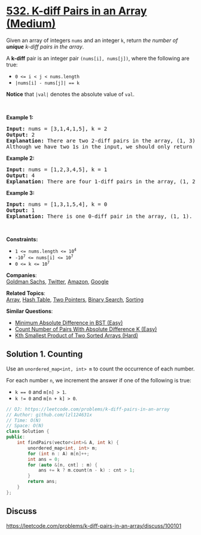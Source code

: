 # [532. K-diff Pairs in an Array (Medium)](https://leetcode.com/problems/k-diff-pairs-in-an-array/)

<p>Given an array of integers <code>nums</code> and an integer <code>k</code>, return <em>the number of <b>unique</b> k-diff pairs in the array</em>.</p>

<p>A <strong>k-diff</strong> pair is an integer pair <code>(nums[i], nums[j])</code>, where the following are true:</p>

<ul>
	<li><code>0 &lt;= i &lt; j &lt; nums.length</code></li>
	<li><code>|nums[i] - nums[j]| == k</code></li>
</ul>

<p><strong>Notice</strong> that <code>|val|</code> denotes the absolute value of <code>val</code>.</p>

<p>&nbsp;</p>
<p><strong>Example 1:</strong></p>

<pre><strong>Input:</strong> nums = [3,1,4,1,5], k = 2
<strong>Output:</strong> 2
<strong>Explanation:</strong> There are two 2-diff pairs in the array, (1, 3) and (3, 5).
Although we have two 1s in the input, we should only return the number of <strong>unique</strong> pairs.
</pre>

<p><strong>Example 2:</strong></p>

<pre><strong>Input:</strong> nums = [1,2,3,4,5], k = 1
<strong>Output:</strong> 4
<strong>Explanation:</strong> There are four 1-diff pairs in the array, (1, 2), (2, 3), (3, 4) and (4, 5).
</pre>

<p><strong>Example 3:</strong></p>

<pre><strong>Input:</strong> nums = [1,3,1,5,4], k = 0
<strong>Output:</strong> 1
<strong>Explanation:</strong> There is one 0-diff pair in the array, (1, 1).
</pre>

<p>&nbsp;</p>
<p><strong>Constraints:</strong></p>

<ul>
	<li><code>1 &lt;= nums.length &lt;= 10<sup>4</sup></code></li>
	<li><code>-10<sup>7</sup> &lt;= nums[i] &lt;= 10<sup>7</sup></code></li>
	<li><code>0 &lt;= k &lt;= 10<sup>7</sup></code></li>
</ul>


**Companies**:  
[Goldman Sachs](https://leetcode.com/company/goldman-sachs), [Twitter](https://leetcode.com/company/twitter), [Amazon](https://leetcode.com/company/amazon), [Google](https://leetcode.com/company/google)

**Related Topics**:  
[Array](https://leetcode.com/tag/array/), [Hash Table](https://leetcode.com/tag/hash-table/), [Two Pointers](https://leetcode.com/tag/two-pointers/), [Binary Search](https://leetcode.com/tag/binary-search/), [Sorting](https://leetcode.com/tag/sorting/)

**Similar Questions**:
* [Minimum Absolute Difference in BST (Easy)](https://leetcode.com/problems/minimum-absolute-difference-in-bst/)
* [Count Number of Pairs With Absolute Difference K (Easy)](https://leetcode.com/problems/count-number-of-pairs-with-absolute-difference-k/)
* [Kth Smallest Product of Two Sorted Arrays (Hard)](https://leetcode.com/problems/kth-smallest-product-of-two-sorted-arrays/)

## Solution 1. Counting

Use an `unordered_map<int, int> m` to count the occurrence of each number.

For each number `n`, we increment the answer if one of the following is true:
* `k == 0` and `m[n] > 1`.
* `k != 0` and `m[n + k] > 0`.

```cpp
// OJ: https://leetcode.com/problems/k-diff-pairs-in-an-array
// Author: github.com/lzl124631x
// Time: O(N)
// Space: O(N)
class Solution {
public:
    int findPairs(vector<int>& A, int k) {
        unordered_map<int, int> m;
        for (int n : A) m[n]++;
        int ans = 0;
        for (auto &[n, cnt] : m) {
            ans += k ? m.count(n - k) : cnt > 1;
        }
        return ans;
    }
};
```

## Discuss

https://leetcode.com/problems/k-diff-pairs-in-an-array/discuss/100101